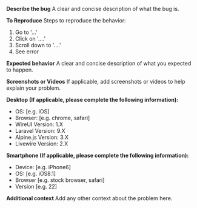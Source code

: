 
<!-- 
  
   NOTE: Your issue can be closed if you don't provide the required informations 
  
-->

**Describe the bug**
A clear and concise description of what the bug is.

**To Reproduce**
Steps to reproduce the behavior:
1. Go to '...'
2. Click on '....'
3. Scroll down to '....'
4. See error

**Expected behavior**
A clear and concise description of what you expected to happen.

**Screenshots or Videos**
If applicable, add screenshots or videos to help explain your problem.

**Desktop (If applicable, please complete the following information):**
 - OS: [e.g. iOS]
 - Browser: [e.g. chrome, safari]
 - WireUI Version: 1.X
 - Laravel Version: 9.X
 - Alpine.js Version: 3.X
 - Livewire Version: 2.X

**Smartphone (If applicable, please complete the following information):**
 - Device: [e.g. iPhone6]
 - OS: [e.g. iOS8.1]
 - Browser [e.g. stock browser, safari]
 - Version [e.g. 22]

**Additional context**
Add any other context about the problem here.
